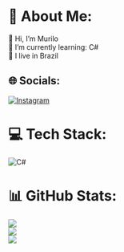 # 💫 About Me:
💬 Hi,  I’m Murilo<br>🔭 I’m currently learning: C#<br>🌱 I live in Brazil


## 🌐 Socials:
[![Instagram](https://img.shields.io/badge/Instagram-%23E4405F.svg?logo=Instagram&logoColor=white)](https://instagram.com/mrllops) 

# 💻 Tech Stack:
![C#](https://img.shields.io/badge/c%23-%23239120.svg?style=flat-square&logo=c-sharp&logoColor=white)
# 📊 GitHub Stats:
![](https://github-readme-stats.vercel.app/api?username=whsmumu&theme=react&hide_border=true&include_all_commits=false&count_private=false)<br/>
![](https://github-readme-streak-stats.herokuapp.com/?user=whsmumu&theme=react&hide_border=true)<br/>
![](https://github-readme-stats.vercel.app/api/top-langs/?username=whsmumu&theme=react&hide_border=true&include_all_commits=false&count_private=false&layout=compact)

<!-- Proudly created with GPRM ( https://gprm.itsvg.in ) -->
